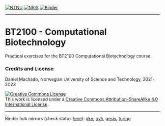 
[![NTNU](https://img.shields.io/badge/NTNU-JupyterHub-blue)](https://bt2100.apps.stack.it.ntnu.no/hub/user-redirect/git-pull?repo=https%3A%2F%2Fgithub.com%2FNTNU-Machado-Lab%2FBT2100&urlpath=lab%2Ftree%2FBT2100%2F) [![NRIS](https://img.shields.io/badge/Sigma2-NRIS-blue)](https://bt2100.craas3.sigma2.no/hub/user-redirect/git-pull?repo=https%3A%2F%2Fgithub.com%2FNTNU-Machado-Lab%2FBT2100&urlpath=lab%2Ftree%2FBT2100%2F&branch=main) [![Binder](https://mybinder.org/badge_logo.svg)](https://mybinder.org/v2/gh/NTNU-Machado-Lab/BT2100/HEAD?urlpath=lab) 


-------

# BT2100 - Computational Biotechnology

Practical exercises for the BT2100 Computational Biotechnology course.

### Credits and License

Daniel Machado, Norwegian University of Science and Technology, 2021-2023

<a rel="license" href="http://creativecommons.org/licenses/by-sa/4.0/"><img alt="Creative Commons License" style="border-width:0" src="https://i.creativecommons.org/l/by-sa/4.0/88x31.png" /></a><br />This work is licensed under a <a rel="license" href="http://creativecommons.org/licenses/by-sa/4.0/">Creative Commons Attribution-ShareAlike 4.0 International License</a>.


--------

Binder hub mirrors (check status [here](https://mybinder.readthedocs.io/en/latest/about/status.html)): [gke](https://gke.mybinder.org/v2/gh/NTNU-Machado-Lab/BT2100/HEAD?urlpath=lab), [ovh](https://ovh.mybinder.org/v2/gh/NTNU-Machado-Lab/BT2100/HEAD?urlpath=lab), [gesis](https://gesis.mybinder.org/v2/gh/NTNU-Machado-Lab/BT2100/HEAD?urlpath=lab), [turing](https://turing.mybinder.org/v2/gh/NTNU-Machado-Lab/BT2100/HEAD?urlpath=lab)